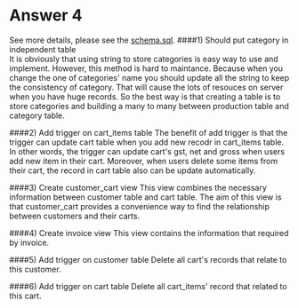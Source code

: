Answer 4
===============
See more details, please see the [schema.sql](https://github.com/HypnoticZoo/Round2-test/blob/master/schema.sql).
####1) Should put category in independent table <br />
It is obviously that using string to store categories is easy way to use and implement.
However, this method is hard to maintance. Because when you change the one of categories' name
you should update all the string to keep the consistency of category. That will cause the lots of
resouces on server when you have huge records. So the best way is that creating a table is to store categories 
and building a many to many between production table and category table.

####2) Add trigger on cart_items table
The benefit of add trigger is that the trigger can update cart table when you add new recodr in cart_items table.
In other words, the trigger can update cart's gst, net and gross when users add new item in their cart.
Moreover, when users delete some items from their cart, the record in cart table also can be update automatically.

####3) Create customer_cart view
This view combines the necessary information between customer table and cart table. The aim of this view is that 
customer_cart provides a convenience way to find the relationship between customers and their carts.

####4) Create invoice view
This view contains the information that required by invoice.

####5) Add trigger on customer table
Delete all cart's records that relate to this customer.

####6) Add trigger on cart table
Delete all cart_items' record that related to this cart.

